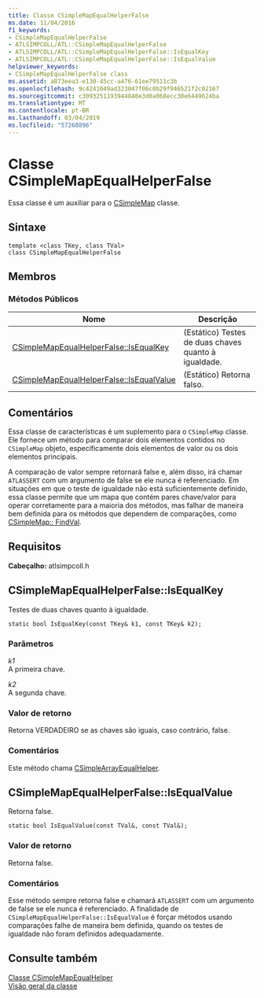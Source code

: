 ```yaml
---
title: Classe CSimpleMapEqualHelperFalse
ms.date: 11/04/2016
f1_keywords:
- CSimpleMapEqualHelperFalse
- ATLSIMPCOLL/ATL::CSimpleMapEqualHelperFalse
- ATLSIMPCOLL/ATL::CSimpleMapEqualHelperFalse::IsEqualKey
- ATLSIMPCOLL/ATL::CSimpleMapEqualHelperFalse::IsEqualValue
helpviewer_keywords:
- CSimpleMapEqualHelperFalse class
ms.assetid: a873eea3-e130-45cc-a476-61ee79511c3b
ms.openlocfilehash: 9c4241049ad323047f06c0b29f946521f2c02167
ms.sourcegitcommit: c3093251193944840e3d0a068ecc30e6449624ba
ms.translationtype: MT
ms.contentlocale: pt-BR
ms.lasthandoff: 03/04/2019
ms.locfileid: "57268896"
---
```

# <a name="csimplemapequalhelperfalse-class"></a>Classe CSimpleMapEqualHelperFalse

Essa classe é um auxiliar para o [CSimpleMap](../../atl/reference/csimplemap-class.md) classe.

## <a name="syntax"></a>Sintaxe

```
template <class TKey, class TVal>
class CSimpleMapEqualHelperFalse
```

## <a name="members"></a>Membros

### <a name="public-methods"></a>Métodos Públicos

|Nome|Descrição|
|----------|-----------------|
|[CSimpleMapEqualHelperFalse::IsEqualKey](#isequalkey)|(Estático) Testes de duas chaves quanto à igualdade.|
|[CSimpleMapEqualHelperFalse::IsEqualValue](#isequalvalue)|(Estático) Retorna falso.|

## <a name="remarks"></a>Comentários

Essa classe de características é um suplemento para o `CSimpleMap` classe. Ele fornece um método para comparar dois elementos contidos no `CSimpleMap` objeto, especificamente dois elementos de valor ou os dois elementos principais.

A comparação de valor sempre retornará false e, além disso, irá chamar `ATLASSERT` com um argumento de false se ele nunca é referenciado. Em situações em que o teste de igualdade não está suficientemente definido, essa classe permite que um mapa que contém pares chave/valor para operar corretamente para a maioria dos métodos, mas falhar de maneira bem definida para os métodos que dependem de comparações, como [CSimpleMap:: FindVal](../../atl/reference/csimplemap-class.md#findval).

## <a name="requirements"></a>Requisitos

**Cabeçalho:** atlsimpcoll.h

##  <a name="isequalkey"></a>  CSimpleMapEqualHelperFalse::IsEqualKey

Testes de duas chaves quanto à igualdade.

```
static bool IsEqualKey(const TKey& k1, const TKey& k2);
```

### <a name="parameters"></a>Parâmetros

*k1*<br/>
A primeira chave.

*k2*<br/>
A segunda chave.

### <a name="return-value"></a>Valor de retorno

Retorna VERDADEIRO se as chaves são iguais, caso contrário, false.

### <a name="remarks"></a>Comentários

Este método chama [CSimpleArrayEqualHelper](../../atl/reference/csimplearrayequalhelper-class.md).

##  <a name="isequalvalue"></a>  CSimpleMapEqualHelperFalse::IsEqualValue

Retorna false.

```
static bool IsEqualValue(const TVal&, const TVal&);
```

### <a name="return-value"></a>Valor de retorno

Retorna false.

### <a name="remarks"></a>Comentários

Esse método sempre retorna false e chamará `ATLASSERT` com um argumento de false se ele nunca é referenciado. A finalidade de `CSimpleMapEqualHelperFalse::IsEqualValue` é forçar métodos usando comparações falhe de maneira bem definida, quando os testes de igualdade não foram definidos adequadamente.

## <a name="see-also"></a>Consulte também

[Classe CSimpleMapEqualHelper](../../atl/reference/csimplemapequalhelper-class.md)<br/>
[Visão geral da classe](../../atl/atl-class-overview.md)
